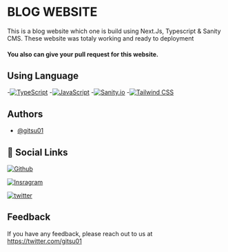 # BLOG WEBSITE

 This is a blog website which one is build using Next.Js, Typescript & Sanity CMS. These website was totaly working and ready to deployment 

#### You also can give your pull request for this website. 

## Using Language

-[![TypeScript](https://img.shields.io/badge/Github-000?style=for-the-badge&logo=github&logoColor=white)](https://github.com/gitsu01)
-[![JavaScript](https://img.shields.io/badge/instagram-dc2743?style=for-the-badge&logo=instagram&logoColor=white)](https://www.instagram.com/gitsu_official)
-[![Sanity.io](https://img.shields.io/badge/twitter-1DA1F2?style=for-the-badge&logo=twitter&logoColor=white)](https://www.twitter.com/gitsu01)
-[![Tailwind CSS](https://img.shields.io/badge/Tailwindcss-000?style=for-the-badge&logo=github&logoColor=white)](https://tailwindcss.com)

## Authors

- [@gitsu01](https://github.com/gitsu01)


## 🔗 Social Links
[![Github](https://img.shields.io/badge/Github-000?style=for-the-badge&logo=github&logoColor=white)](https://github.com/gitsu01)

[![Insragram](https://img.shields.io/badge/instagram-dc2743?style=for-the-badge&logo=instagram&logoColor=white)](https://www.instagram.com/gitsu_official)

[![twitter](https://img.shields.io/badge/twitter-1DA1F2?style=for-the-badge&logo=twitter&logoColor=white)](https://www.twitter.com/gitsu01)


## Feedback

If you have any feedback, please reach out to us at https://twitter.com/gitsu01
